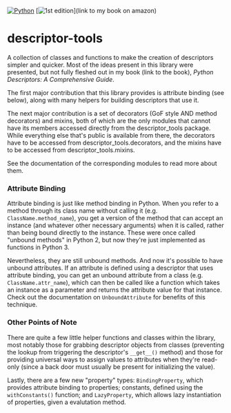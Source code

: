 [![Python](https://img.shields.io/badge/Python-3.x-brightgreen.svg)](https://www.python.org/)
[![1st edition](https://img.shields.io/badge/Edition-1.0-AA3333.svg)](link to my book on amazon)
# descriptor-tools
A collection of classes and functions to make the creation of descriptors simpler and quicker. Most of the ideas present in this library were presented, but not fully fleshed out in my book (link to the book), *Python Descriptors: A Comprehensive Guide*.

The first major contribution that this library provides is attribute binding (see below), along with many helpers for building descriptors that use it.

The next major contribution is a set of decorators (GoF style AND method decorators) and mixins, both of which are the only modules that cannot have its members accessed directly from the descriptor_tools package. While everything else that's public is available from there, the decorators have to be accessed from descriptor_tools.decorators, and the mixins have to be accessed from descriptor_tools.mixins.

See the documentation of the corresponding modules to read more about them.

### Attribute Binding
Attribute binding is just like method binding in Python. When you refer to a method through its class name without calling it (e.g. `ClassName.method_name`), you get a version of the method that can accept an instance (and whatever other necessary arguments) when it is called, rather than being bound directly to the instance. These were once called "unbound methods" in Python 2, but now they're just implemented as functions in Python 3. 

Nevertheless, they are still unbound methods. And now it's possible to have unbound attributes. If an attribute is defined using a descriptor that uses attribute binding, you can get an unbound attribute from a class (e.g. `ClassName.attr_name`), which can then be called like a function which takes an instance as a parameter and returns the attribute value for that instance. Check out the documentation on `UnboundAttribute` for benefits of this technique.

### Other Points of Note
There are quite a few little helper functions and classes within the library, most notably those for grabbing descriptor objects from classes (preventing the lookup from triggering the descriptor's `__get__()` method) and those for providing universal ways to assign values to attributes when they're read-only (since a back door must usually be present for initializing the value).

Lastly, there are a few new "property" types: `BindingProperty`, which provides attribute binding to properties; constants, defined using the `withConstants()` function; and `LazyProperty`, which allows lazy instantiation of properties, given a evalutation method.
